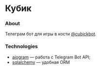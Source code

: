 # Кубик

### About
Телеграм бот для игры в кости [@cubickbot](http://telegram.me/cubickbot).

### Technologies
* [aiogram](https://github.com/aiogram/aiogram) — работа с Telegram Bot API;
* [sqlalchemy](https://www.sqlalchemy.org/) — удобная ORM 

